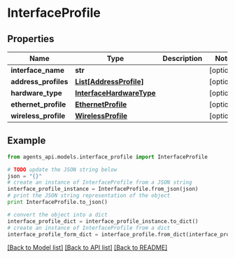 # InterfaceProfile


## Properties
Name | Type | Description | Notes
------------ | ------------- | ------------- | -------------
**interface_name** | **str** |  | [optional] 
**address_profiles** | [**List[AddressProfile]**](AddressProfile.md) |  | [optional] 
**hardware_type** | [**InterfaceHardwareType**](InterfaceHardwareType.md) |  | [optional] 
**ethernet_profile** | [**EthernetProfile**](EthernetProfile.md) |  | [optional] 
**wireless_profile** | [**WirelessProfile**](WirelessProfile.md) |  | [optional] 

## Example

```python
from agents_api.models.interface_profile import InterfaceProfile

# TODO update the JSON string below
json = "{}"
# create an instance of InterfaceProfile from a JSON string
interface_profile_instance = InterfaceProfile.from_json(json)
# print the JSON string representation of the object
print InterfaceProfile.to_json()

# convert the object into a dict
interface_profile_dict = interface_profile_instance.to_dict()
# create an instance of InterfaceProfile from a dict
interface_profile_form_dict = interface_profile.from_dict(interface_profile_dict)
```
[[Back to Model list]](../README.md#documentation-for-models) [[Back to API list]](../README.md#documentation-for-api-endpoints) [[Back to README]](../README.md)


